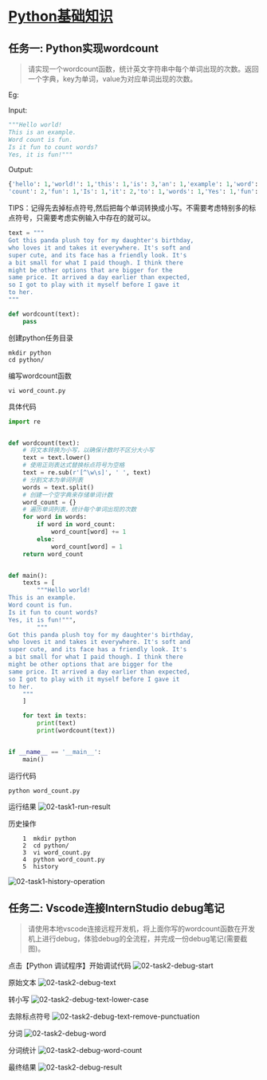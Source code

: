 
# [Python基础知识](https://github.com/InternLM/Tutorial/blob/camp3/docs/L0/Python/readme.md)

## 任务一: Python实现wordcount
> 请实现一个wordcount函数，统计英文字符串中每个单词出现的次数。返回一个字典，key为单词，value为对应单词出现的次数。

Eg:

Input:

```python
"""Hello world!  
This is an example.  
Word count is fun.  
Is it fun to count words?  
Yes, it is fun!"""
```

Output:

```python
{'hello': 1,'world!': 1,'this': 1,'is': 3,'an': 1,'example': 1,'word': 1, 
'count': 2,'fun': 1,'Is': 1,'it': 2,'to': 1,'words': 1,'Yes': 1,'fun': 1  }
```

TIPS：记得先去掉标点符号,然后把每个单词转换成小写。不需要考虑特别多的标点符号，只需要考虑实例输入中存在的就可以。

```python
text = """
Got this panda plush toy for my daughter's birthday,
who loves it and takes it everywhere. It's soft and
super cute, and its face has a friendly look. It's
a bit small for what I paid though. I think there
might be other options that are bigger for the
same price. It arrived a day earlier than expected,
so I got to play with it myself before I gave it
to her.
"""

def wordcount(text):
    pass

```


创建python任务目录
```shell
mkdir python
cd python/
```

编写wordcount函数
```shell
vi word_count.py
```

具体代码
```python
import re


def wordcount(text):
    # 将文本转换为小写，以确保计数时不区分大小写
    text = text.lower()
    # 使用正则表达式替换标点符号为空格
    text = re.sub(r'[^\w\s]', ' ', text)
    # 分割文本为单词列表
    words = text.split()
    # 创建一个空字典来存储单词计数
    word_count = {}
    # 遍历单词列表，统计每个单词出现的次数
    for word in words:
        if word in word_count:
            word_count[word] += 1
        else:
            word_count[word] = 1
    return word_count


def main():
    texts = [
        """Hello world!  
This is an example.  
Word count is fun.  
Is it fun to count words?  
Yes, it is fun!""",
        """
Got this panda plush toy for my daughter's birthday,
who loves it and takes it everywhere. It's soft and
super cute, and its face has a friendly look. It's
a bit small for what I paid though. I think there
might be other options that are bigger for the
same price. It arrived a day earlier than expected,
so I got to play with it myself before I gave it
to her.
    """
    ]

    for text in texts:
        print(text)
        print(wordcount(text))


if __name__ == '__main__':
    main()

```

运行代码
```shell
python word_count.py 
```

运行结果
![02-task1-run-result](../../../assets/image/begin/02/02-task1-run-result.png)


历史操作
```shell
    1  mkdir python
    2  cd python/
    3  vi word_count.py
    4  python word_count.py 
    5  history
```
![02-task1-history-operation](../../../assets/image/begin/02/02-task1-history-operation.png)



## 任务二: Vscode连接InternStudio debug笔记
> 请使用本地vscode连接远程开发机，将上面你写的wordcount函数在开发机上进行debug，体验debug的全流程，并完成一份debug笔记(需要截图)。

点击【Python 调试程序】开始调试代码
![02-task2-debug-start](../../../assets/image/begin/02/02-task2-debug-start.png)

原始文本
![02-task2-debug-text](../../../assets/image/begin/02/02-task2-debug-text.png)

转小写
![02-task2-debug-text-lower-case](../../../assets/image/begin/02/02-task2-debug-text-lower-case.png)

去除标点符号
![02-task2-debug-text-remove-punctuation](../../../assets/image/begin/02/02-task2-debug-text-remove-punctuation.png)

分词
![02-task2-debug-word](../../../assets/image/begin/02/02-task2-debug-word.png)

分词统计
![02-task2-debug-word-count](../../../assets/image/begin/02/02-task2-debug-word-count.png)

最终结果
![02-task2-debug-result](../../../assets/image/begin/02/02-task2-debug-result.png)


